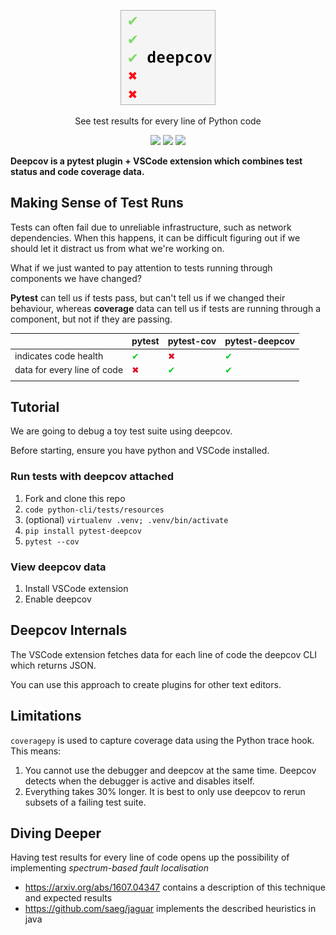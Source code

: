 <p align="center">
  <img width="150" src="docs/icon.png" style="border: 1px solid rgba(0,0,0,0.3)" />
</p>
<p align="center">See test results for every line of Python code

</p>
<p align="center">
  <a href="https://pypi.org/project/pytest-deepcov"><img src="https://img.shields.io/pypi/pyversions/pytest-deepcov?logo=python&logoColor=white" /></a>
  <a href="https://pypi.org/project/pytest-deepcov"><img src="https://img.shields.io/pypi/v/pytest-deepcov?logo=python&logoColor=white" /></a>
  <a href="https://twitter.com/treebeardtech"><img src="https://img.shields.io/static/v1?label=twitter&message=follow&color=blue&logo=twitter" /></a>
</p>

**Deepcov is a pytest plugin + VSCode extension which combines test status and code coverage data.**


<!-- Deepcov combines test results with code coverage data to help you understand the root cause of failures. -->

## Making Sense of Test Runs

Tests can often fail due to unreliable infrastructure, such as network dependencies. When this happens, it can be difficult figuring out if we should let it distract us from what we're working on.

What if we just wanted to pay attention to tests running through components we have changed?

**Pytest** can tell us if tests pass, but can't tell us if we changed their behaviour, whereas **coverage** data can tell us if tests are running through a component, but not if they are passing.


|                             | pytest | pytest-cov | pytest-deepcov |
|-----------------------------|--------|------------|----------------|
| indicates code health       | <span style="color: #00CE1C">✔</span>      | <span style="color: #DF0E25">✖</span>          | <span style="color: #00CE1C">✔</span>              |
| data for every line of code | <span style="color: #DF0E25">✖</span>      | <span style="color: #00CE1C">✔</span>          | <span style="color: #00CE1C">✔</span>              |
|                             |        |            |                |

## Tutorial

We are going to debug a toy test suite using deepcov.


Before starting, ensure you have python and VSCode installed.
### Run tests with deepcov attached
1. Fork and clone this repo
1. `code python-cli/tests/resources`
1. (optional) `virtualenv .venv; .venv/bin/activate`
1. `pip install pytest-deepcov`
1. `pytest --cov`

### View deepcov data
1. Install VSCode extension
1. Enable deepcov

## Deepcov Internals

The VSCode extension fetches data for each line of code the deepcov CLI which returns JSON.

You can use this approach to create plugins for other text editors.

## Limitations

`coveragepy` is used to capture coverage data using the Python trace hook. This means:
1. You cannot use the debugger and deepcov at the same time. Deepcov detects when the debugger is active and disables itself.
1. Everything takes 30% longer. It is best to only use deepcov to rerun subsets of a failing test suite.
## Diving Deeper

Having test results for every line of code opens up the possibility of implementing *spectrum-based fault localisation*
- https://arxiv.org/abs/1607.04347 contains a description of this technique and expected results
- https://github.com/saeg/jaguar implements the described heuristics in java
